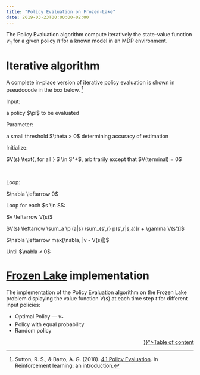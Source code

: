 ```yaml
---
title: "Policy Evaluation on Frozen-Lake"
date: 2019-03-23T00:00:00+02:00
---
```


<link href="https://fonts.googleapis.com/icon?family=Material+Icons" rel="stylesheet">
<link href="policy-evaluation-frozen-lake.css" rel="stylesheet"></link>

The Policy Evaluation algorithm compute iteratively the state-value function $v_\pi$ 
for a given policy $\pi$ for a known model in an MDP environment.

<!--more--> 

# Iterative algorithm

A complete in-place version of iterative policy evaluation is shown in pseudocode in
the box below. [^1]

<div class="algorithm">
    <p>Input:</p>
    <p class="i1">a policy $\pi$ to be evaluated</p>
    <p>Parameter:</p>
    <p class="i1">a small threshold $\theta > 0$ determining accuracy of estimation</p>
    <p>Initialize:</p>
    <p class="i1">$V(s) \text{, for all } S \in S^+$, arbitrarily except that $V(terminal) = 0$</p>
    <br />
    <p>Loop:</p>
    <p class="i1">$\nabla \leftarrow 0$</p>
    <p class="i1">Loop for each $s \in S$:</p>
    <p class="i2">$v \leftarrow V(s)$</p>
    <p class="i2">$V(s) \leftarrow \sum_a \pi(a|s) \sum_{s',r} p(s',r|s,a)[r + \gamma V(s')]$</p>
    <p class="i2">$\nabla \leftarrow max(\nabla, |v - V(s)|)$</p>
    <p>Until $\nabla < 0$</p>
</div>

# [Frozen Lake](https://gym.openai.com/envs/FrozenLake-v0/) implementation

The implementation of the Policy Evaluation algorithm on the Frozen Lake problem 
displaying the value function $V(s)$ at each time step $t$ for different input policies:

- Optimal Policy — $v_*$
- Policy with equal probability
- Random policy


<div class="policy-evaluation-frozen-lake"></div>

<div style="text-align: right">
<a href="{{< ref "/posts/reinforcement-learning-algorithms.md" >}}">Table of content</a>
</div>

[^1]: Sutton, R. S., & Barto, A. G. (2018). [4.1 Policy Evaluation](http://www.incompleteideas.net/book/RLbook2018.pdf). In Reinforcement learning: an introduction.

<script type="text/javascript" src="//cdnjs.cloudflare.com/ajax/libs/d3/5.9.2/d3.min.js"></script>
<script type="text/javascript" src="policy-evaluation.js"></script>
<script type="text/javascript" src="policy-evaluation-frozen-lake.js"></script>
<script type="text/javascript">
document.addEventListener("DOMContentLoaded", function() {
    new PolicyEvaluationFrozenLake(".policy-evaluation-frozen-lake");
});
</script>
